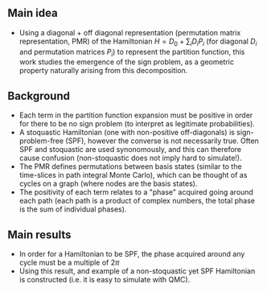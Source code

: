 ## Main idea
* Using a diagonal + off diagonal representation (permutation matrix representation, PMR) of the Hamiltonian $H = D_0 + \sum_i D_i P_i$ (for diagonal $D_i$ and permutation matrices $P_i$) to represent the partition function, this work studies the emergence of the sign problem, as a geometric property naturally arising from this decomposition.

## Background
* Each term in the partition function expansion must be positive in order for there to be no sign problem (to interpret as legitimate probabilities).
* A stoquastic Hamiltonian (one with non-positive off-diagonals) is sign-problem-free (SPF), however the converse is not necessarily true. Often  SPF and stoquastic are used synonomously, and this can therefore cause confusion (non-stoquastic does not imply hard to simulate!).  
* The PMR defines permutations between basis states (similar to the time-slices in path integral Monte Carlo), which can be thought of as cycles on a graph (where nodes are the basis states).
* The positivity of each term relates to a "phase" acquired going around each path (each path is a product of complex numbers, the total phase is the sum of individual phases).


## Main results
* In order for a Hamiltonian to be SPF, the phase acquired around any cycle must be a multiple of $2\pi$
* Using this result, and example of a non-stoquastic yet SPF Hamiltonian is constructed (i.e. it is easy to simulate with QMC).